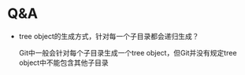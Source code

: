 # Q&A

* tree object的生成方式，针对每一个子目录都会递归生成？

	Git中一般会针对每个子目录生成一个tree object，但Git并没有规定tree object中不能包含其他子目录
